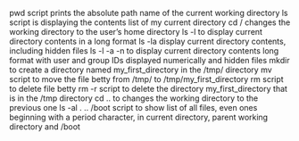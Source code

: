 pwd script prints the absolute path name of the current working directory
ls script is displaying the contents list of my current directory
cd / changes the working directory to the user’s home directory
ls -l to display current directory contents in a long format
ls -la display current directory contents, including hidden files
ls -l -a -n to display current directory contents long format with user and group IDs displayed numerically and hidden files
mkdir to create a directory named my_first_directory in the /tmp/ directory
mv script to move the file betty from /tmp/ to /tmp/my_first_directory
rm script to delete file betty
rm -r script to delete the directory my_first_directory that is in the /tmp directory
cd .. to changes the working directory to the previous one
ls -al . .. /boot script to show list of all files, even ones beginning with a period character, in current directory, parent working directory and /boot

